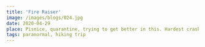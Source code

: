 ```yaml
---
title: 'Fire Raiser'
image: /images/blogs/024.jpg
date: 2020-04-29
place: Pisnice, quarantine, trying to get better in this. Hardest crash, money unwidthrawed, emotions heavily invested.
tags: paranormal, hiking trip
---
```

